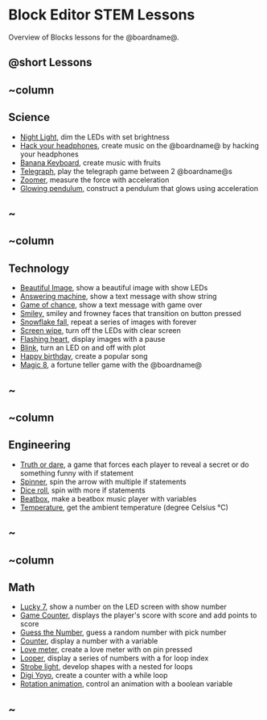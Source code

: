 # Block Editor STEM Lessons

Overview of Blocks lessons for the @boardname@.

## @short Lessons

## ~column 

## Science

* [Night Light](/lessons/night-light), dim the LEDs with set brightness
* [Hack your headphones](/projects/hack-your-headphones), create music on the @boardname@ by hacking your headphones
* [Banana Keyboard](/projects/banana-keyboard), create music with fruits
* [Telegraph](/projects/telegraph), play the telegraph game between 2 @boardname@s
* [Zoomer](/lessons/zoomer), measure the force with acceleration
* [Glowing pendulum](/lessons/glowing-pendulum), construct a pendulum that glows using acceleration

## ~

## ~column 

## Technology

* [Beautiful Image](/lessons/beautiful-image), show a beautiful image with show LEDs
* [Answering machine](/lessons/answering-machine), show a text message with show string
* [Game of chance](/lessons/game-of-chance), show a text message with game over
* [Smiley,](/lessons/smiley) smiley and frowney faces that transition on button pressed
* [Snowflake fall](/lessons/snowflake-fall), repeat a series of images with forever
* [Screen wipe](/lessons/screen-wipe), turn off the LEDs with clear screen
* [Flashing heart](/lessons/flashing-heart), display images with a pause
* [Blink](/lessons/blink), turn an LED on and off with plot
* [Happy birthday](/lessons/happy-birthday), create a popular song
* [Magic 8](/lessons/magic-8), a fortune teller game with the @boardname@

## ~

## ~column 

## Engineering

* [Truth or dare](/lessons/truth-or-dare), a game that forces each player to reveal a secret or do something funny with if statement
* [Spinner](/lessons/spinner), spin the arrow with multiple if statements
* [Dice roll](/lessons/dice-roll), spin with more if statements
* [Beatbox](/lessons/classic-beatbox), make a beatbox music player with variables
* [Temperature](/lessons/temperature), get the ambient temperature (degree Celsius °C)

## ~

## ~column 

## Math

* [Lucky 7](/lessons/lucky-7), show a number on the LED screen with show number
* [Game Counter](/lessons/game-counter), displays the player's score with score and add points to score
* [Guess the Number](/lessons/guess-the-number),  guess a random number with pick number
* [Counter](/lessons/counter), display a number with a variable
* [Love meter](/lessons/love-meter), create a love meter with on pin pressed
* [Looper](/lessons/looper), display a series of numbers with a for loop index
* [Strobe light](/lessons/strobe-light), develop shapes with a nested for loops
* [Digi Yoyo](/lessons/digi-yoyo), create a counter with a while loop
* [Rotation animation](/lessons/rotation-animation), control an animation with a boolean variable

## ~

